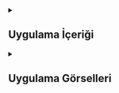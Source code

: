 <details>
<summary><h2>Uygulama İçeriği</h2></summary>

  <details>
    <summary><h2>Uygulma Amacı</h2></summary>
    Bu uygulama, kullanıcıların harita üzerinde istedikleri konumları kolayca kaydetmelerine ve bu konumlara ait notlar eklemelerine olanak tanımaktadır. Kullanıcılar, harita üzerinde uzun basarak istedikleri lokasyonu seçebilir, bu lokasyonun adı ve açıklamasını girerek kaydedebilirler. Kaydedilen konumlar, uygulamanın içindeki bir liste (TableView) aracılığıyla görüntülenebilir. Kullanıcı, bir konuma tıkladığında, Apple Haritaları uygulamasını açarak o konuma nasıl gidileceğini öğrenebilir. Uygulama, Core Data ile entegrasyonu sayesinde, kaydedilen konumları kalıcı olarak depolayarak kullanıcıların verilerini güvenli bir şekilde saklar. Bu özellikler, kullanıcıların harita üzerinde hızlı ve etkili bir şekilde gezinmelerine yardımcı olur.
  </details> 

  <details>
    <summary><h2>Konum Yöneticisi</h2></summary>
    Kullanıcının mevcut konumunu alabilmek için CLLocationManager kullanılır. Bu sayede kullanıcı haritada yerini görebilir.
    
    ```
    var locationManager = CLLocationManager()
    
    override func viewDidLoad() {
    super.viewDidLoad()
    locationManager.delegate = self
    locationManager.desiredAccuracy = kCLLocationAccuracyBest
    locationManager.requestWhenInUseAuthorization()
    locationManager.startUpdatingLocation()
    }
    ```
  </details> 

  <details>
    <summary><h2>Kullanıcıdan Konum Seçme</h2></summary>
    Kullanıcı, haritada uzun basarak konum seçebilir. Bu işlem, haritada yeni bir anotasyon eklemeyi sağlar.

    
    ```
    @objc func chooseLocation(gestureRecognizer: UILongPressGestureRecognizer) {
    if gestureRecognizer.state == .began {
        let touchPoint = gestureRecognizer.location(in: self.mapView)
        let touchCoordinate = self.mapView.convert(touchPoint, toCoordinateFrom: self.mapView)
        
        let annotation = MKPointAnnotation()
        annotation.coordinate = touchCoordinate
        annotation.title = nameText.text
        annotation.subtitle = commentText.text
        
        self.mapView.addAnnotation(annotation)
        saveButton.isHidden = false
    }
    }
    ```
  </details> 

  <details>
    <summary><h2>Harita Delegesi</h2></summary>
    Haritanın görünümünü ve anotasyonların etkileşimini yönetmek için MKMapViewDelegate protokolü uygulanır. Bu sayede anotasyonlara tıklanıldığında detayları gösterilir.
    
    ```
    func mapView(_ mapView: MKMapView, viewFor annotation: MKAnnotation) -> MKAnnotationView? {
    // Kullanıcı konumu için özel bir görünüm döndürmüyoruz
    if annotation is MKUserLocation {
        return nil
    }

    let reuseId = "myAnnotation"
    var pinView = mapView.dequeueReusableAnnotationView(withIdentifier: reuseId) as? MKMarkerAnnotationView

    if pinView == nil {
        pinView = MKMarkerAnnotationView(annotation: annotation, reuseIdentifier: reuseId)
        pinView?.canShowCallout = true
    } else {
        pinView?.annotation = annotation
    }
    return pinView
    }


    ```
  </details> 


  <details>
    <summary><h2>Core Data ile Veriyi Kaydetme</h2></summary>
    Kullanıcının eklediği konum bilgileri, Core Data kullanılarak kalıcı hale getirilir. Bu işlem, uygulama kapatıldığında bile verilerin kaybolmamasını sağlar.
    
    ```
    @IBAction func saveButtonTapped(_ sender: Any) {
    let appDelegate = UIApplication.shared.delegate as! AppDelegate
    let context = appDelegate.persistentContainer.viewContext
    
    let newPlace = NSEntityDescription.insertNewObject(forEntityName: "Konum", into: context)
    newPlace.setValue(UUID(), forKey: "id")
    newPlace.setValue(choosenLatitude, forKey: "latitude")
    newPlace.setValue(choosenLongtitude, forKey: "longtitude")
    newPlace.setValue(commentText.text, forKey: "subtitle")
    newPlace.setValue(nameText.text, forKey: "title")
    
    do {
        try context.save()
    } catch {
        print("Kaydetme işleminde hata verdi")
    }
    }



    ```
  </details> 

  



   
</details>

<details>
    <summary><h2>Uygulama Görselleri </h2></summary>
    
    
 <table style="width: 100%;">
        <tr>
            <td style="text-align: center; width: 16.67%;"><h3>Görsel 1</h3><img src="https://github.com/user-attachments/assets/3705b73b-1e48-4200-8dd7-bb7832483cc5" style="width: 100%; height: auto;"></td>
            <td style="text-align: center; width: 16.67%;"><h3>Görsel 2</h3><img src="https://github.com/user-attachments/assets/7a443a6e-4981-4430-bcc9-d3369e86b133" style="width: 100%; height: auto;"></td>
            <td style="text-align: center; width: 16.67%;"><h3>Görsel 3</h3><img src="https://github.com/user-attachments/assets/7a474c52-eb5c-4043-bf36-bbae8c03d565" style="width: 100%; height: auto;"></td>
            <td style="text-align: center; width: 16.67%;"><h3>Görsel 4</h3><img src="https://github.com/user-attachments/assets/c911d5db-32ab-4eee-9815-d1140a7be7be" style="width: 100%; height: auto;"></td>
            <td style="text-align: center; width: 16.67%;"><h3>Görsel 5</h3><img src="https://github.com/user-attachments/assets/099300c1-39c4-49c8-bcb5-a23b37b16509" style="width: 100%; height: auto;"></td>
            <td style="text-align: center; width: 16.67%;"><h3>Görsel 6</h3><img src="https://github.com/user-attachments/assets/225bd0c9-7d89-485c-a94f-6f0246276c6a" style="width: 100%; height: auto;"></td>
        </tr>
    </table>

  
  </details> 
